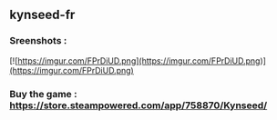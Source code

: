 ## kynseed-fr

### Sreenshots :

[![https://imgur.com/FPrDiUD.png](https://imgur.com/FPrDiUD.png)](https://imgur.com/FPrDiUD.png)

### Buy the game : https://store.steampowered.com/app/758870/Kynseed/
